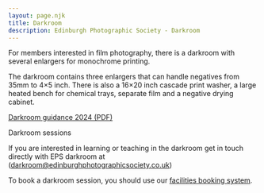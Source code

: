 ```yaml
---
layout: page.njk
title: Darkroom
description: Edinburgh Photographic Society - Darkroom
---
```

For members interested in film photography, there is a darkroom with several enlargers for monochrome printing.

The darkroom contains three enlargers that can handle negatives from 35mm to 4×5 inch. There is also a 16×20 inch cascade print washer, a large heated bench for chemical trays, separate film and a negative drying cabinet.

[Darkroom guidance 2024 (PDF)](https://www.dropbox.com/scl/fi/guldimlw9o6l145abcuiw/epsDarkroom-guidance-September2024.pdf?rlkey=8zjfyjl2s8jue95zk6op6h9cy&dl=0)

Darkroom sessions

If you are interested in learning or teaching in the darkroom get in touch directly with EPS darkroom at ([darkroom@edinburghphotographicsociety.co.uk](mailto:darkroom@edinburghphotographicsociety.co.uk "mailto:darkroom@edinburghphotographicsociety.co.uk"))

To book a darkroom session, you should use our [facilities booking system](https://www.edinburghphotographicsociety.co.uk/bookings/Web/?).

